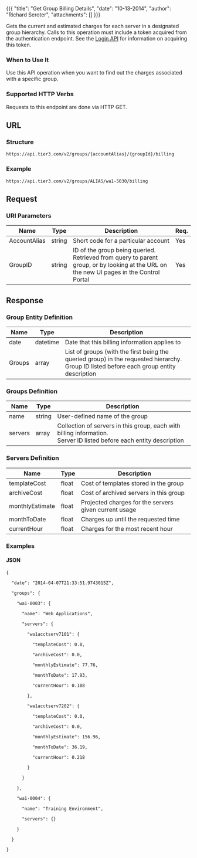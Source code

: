 {{{
  "title": "Get Group Billing Details",
  "date": "10-13-2014",
  "author": "Richard Seroter",
  "attachments": []
}}}

Gets the current and estimated charges for each server in a designated group hierarchy. Calls to this operation must include a token acquired from the authentication endpoint. See the <a href="/api-docs/v2#authentication-login">Login API</a> for information on acquiring this token.

### When to Use It

Use this API operation when you want to find out the charges associated with a specific group.

### Supported HTTP Verbs

Requests to this endpoint are done via HTTP GET.

## URL

### Structure

    https://api.tier3.com/v2/groups/{accountAlias}/{groupId}/billing

### Example

    https://api.tier3.com/v2/groups/ALIAS/wa1-5030/billing

## Request

### URI Parameters

<table>
  <thead>
    <tr>
      <th>Name</th>
      <th>Type</th>
      <th>Description</th>
      <th>Req.</th>
    </tr>
  </thead>
  <tbody>
    <tr>
      <td>AccountAlias</td>
      <td>string</td>
      <td>Short code for a particular account</td>
      <td>Yes</td>
    </tr>
    <tr>
      <td>GroupID</td>
      <td>string</td>
      <td>ID of the group being queried. Retrieved from query to parent group, or by looking at the URL on the new UI pages in the Control Portal</td>
      <td>Yes</td>
    </tr>
  </tbody>
</table>

## Response

### Group Entity Definition

<table>
  <thead>
    <tr>
      <th>Name</th>
      <th>Type</th>
      <th>Description</th>
    </tr>
  </thead>
  <tbody>
    <tr>
      <td>date</td>
      <td>datetime</td>
      <td>Date that this billing information applies to</td>
    </tr>
    <tr>
      <td>Groups</td>
      <td>array</td>
      <td>List of groups (with the first being the queried group) in the requested hierarchy.
        <br />Group ID listed before each group entity description</td>
    </tr>
  </tbody>
</table>

### Groups Definition

<table>
  <thead>
    <tr>
      <th>Name</th>
      <th>Type</th>
      <th>Description</th>
    </tr>
  </thead>
  <tbody>
    <tr>
      <td>name</td>
      <td>string</td>
      <td>User-defined name of the group</td>
    </tr>
    <tr>
      <td>servers</td>
      <td>array</td>
      <td>Collection of servers in this group, each with billing information.
        <br />Server ID listed before each entity description</td>
    </tr>
  </tbody>
</table>

### Servers Definition

<table>
  <thead>
    <tr>
      <th>Name</th>
      <th>Type</th>
      <th>Description</th>
    </tr>
  </thead>
  <tbody>
    <tr>
      <td>templateCost</td>
      <td>float</td>
      <td>Cost of templates stored in the group</td>
    </tr>
    <tr>
      <td>archiveCost</td>
      <td>float</td>
      <td>Cost of archived servers in this group</td>
    </tr>
    <tr>
      <td>monthlyEstimate</td>
      <td>float</td>
      <td>Projected charges for the servers given current usage</td>
    </tr>
    <tr>
      <td>monthToDate</td>
      <td>float</td>
      <td>Charges up until the requested time</td>
    </tr>
    <tr>
      <td>currentHour</td>
      <td>float</td>
      <td>Charges for the most recent hour</td>
    </tr>
  </tbody>
</table>

### Examples

#### JSON

    {

      "date": "2014-04-07T21:33:51.9743015Z",

      "groups": {

        "wa1-0003": {

          "name": "Web Applications",

          "servers": {

            "wa1acctserv7101": {

              "templateCost": 0.0,

              "archiveCost": 0.0,

              "monthlyEstimate": 77.76,

              "monthToDate": 17.93,

              "currentHour": 0.108

            },

            "wa1acctserv7202": {

              "templateCost": 0.0,

              "archiveCost": 0.0,

              "monthlyEstimate": 156.96,

              "monthToDate": 36.19,

              "currentHour": 0.218

            }

          }

        },

        "wa1-0004": {

          "name": "Training Environment",

          "servers": {}

        }

      }

    }